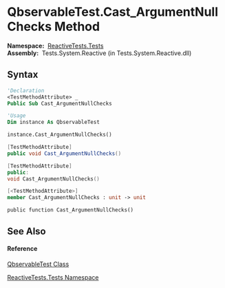 # QbservableTest.Cast\_ArgumentNullChecks Method

**Namespace:**  [ReactiveTests.Tests](ReactiveTests.Tests\ReactiveTests.Tests.md)  
**Assembly:**  Tests.System.Reactive (in Tests.System.Reactive.dll)

## Syntax

```vb
'Declaration
<TestMethodAttribute> _
Public Sub Cast_ArgumentNullChecks
```

```vb
'Usage
Dim instance As QbservableTest

instance.Cast_ArgumentNullChecks()
```

```csharp
[TestMethodAttribute]
public void Cast_ArgumentNullChecks()
```

```c++
[TestMethodAttribute]
public:
void Cast_ArgumentNullChecks()
```

```fsharp
[<TestMethodAttribute>]
member Cast_ArgumentNullChecks : unit -> unit 
```

```jscript
public function Cast_ArgumentNullChecks()
```

## See Also

#### Reference

[QbservableTest Class](QbservableTest\QbservableTest.md)

[ReactiveTests.Tests Namespace](ReactiveTests.Tests\ReactiveTests.Tests.md)




